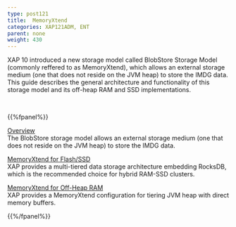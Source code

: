 ```yaml
---
type: post121
title:  MemoryXtend
categories: XAP121ADM, ENT
parent: none
weight: 430
---
```



XAP 10 introduced a new storage model called BlobStore Storage Model (commonly reffered to as MemoryXtend), which allows an external storage medium (one that does not reside on the JVM heap) to store the IMDG data. This guide describes the general architecture and functionality of this storage model and its off-heap RAM and SSD implementations.

 
 <br>


{{%fpanel%}}

[Overview](./memoryxtend.html)<br>
The BlobStore storage model allows an external storage medium (one that does not reside on the JVM heap) to store the IMDG data.

[MemoryXtend for Flash/SSD](./memoryxtend-rocksdb-ssd.html)<br>
XAP provides a multi-tiered data storage architecture embedding RocksDB, which is the recommended choice for hybrid RAM-SSD clusters.

[MemoryXtend for Off-Heap RAM](./memoryxtend-rocksdb-ssd.html)<br>
XAP provides a MemoryXtend configuration for tiering JVM heap with direct memory buffers.

 
{{%/fpanel%}}

<br>


